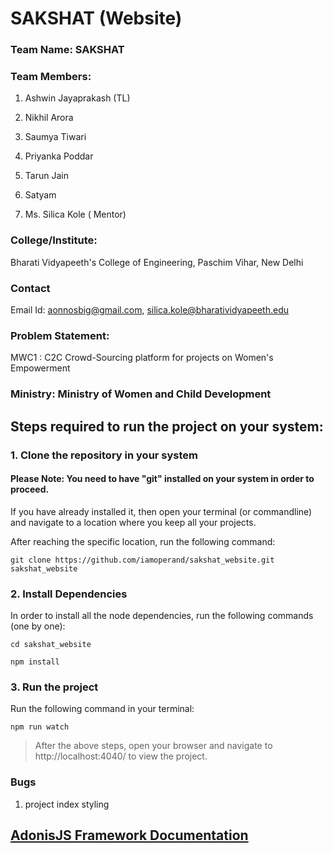 # SAKSHAT (Website)

### Team Name: SAKSHAT

### Team Members:
  1. Ashwin Jayaprakash (TL)

  2. Nikhil Arora

  3. Saumya Tiwari

  4. Priyanka Poddar

  5. Tarun Jain

  6. Satyam

  7. Ms. Silica Kole ( Mentor)



### College/Institute:
Bharati Vidyapeeth's College of Engineering, Paschim Vihar, New Delhi

### Contact

 Email Id: aonnosbig@gmail.com,
 silica.kole@bharatividyapeeth.edu



### Problem Statement:
MWC1 : C2C Crowd-Sourcing platform for projects on Women's Empowerment



### Ministry: Ministry of Women and Child Development


## Steps required to run the project on your system:
### 1. Clone the repository in your system
#### Please Note: You need to have "git" installed on your system in order to proceed.
If you have already installed it, then open your terminal (or commandline) and navigate to a location where you keep all your projects.

After reaching the specific location, run the following command:

```
git clone https://github.com/iamoperand/sakshat_website.git sakshat_website
```

### 2. Install Dependencies

In order to install all the node dependencies, run the following commands (one by one):

```
cd sakshat_website
```

```
npm install
```

### 3. Run the project

Run the following command in your terminal:

```
npm run watch
```

> After the above steps, open your browser and navigate to http://localhost:4040/ to view the project.
### Bugs
1. project index styling


## [AdonisJS Framework Documentation](https://adonisjs.com/docs/3.2/overview)
